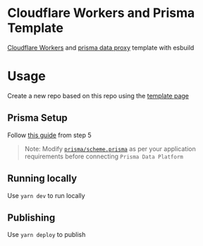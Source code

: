# Cloudflare Workers and Prisma Template

[Cloudflare Workers](http://workers.dev/) and [prisma data proxy](https://www.prisma.io/docs/concepts/components/prisma-data-platform#prisma-data-proxy) template with esbuild

# Usage

Create a new repo based on this repo using the [template page](https://github.com/vinaypuppal/CFW-prisma-template/generate)

## Prisma Setup

Follow [this guide](https://www.prisma.io/docs/guides/deployment/deployment-guides/deploying-to-cloudflare-workers) from step 5

> Note: Modify [`prisma/scheme.prisma`](https://github.com/vinaypuppal/cfw-prisma-template/blob/master/prisma/schema.prisma) as per your application requirements before connecting `Prisma Data Platform`

## Running locally

Use `yarn dev` to run locally

## Publishing

Use `yarn deploy` to publish
